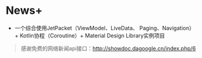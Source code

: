 # News+

+ 一个综合使用JetPacket（ViewModel、LiveData、 Paging、Navigation） +  Kotlin协程（Coroutine）+ Material Design Library实例项目

> 感谢免费的网络新闻api接口：http://showdoc.dagoogle.cn/index.php/6


